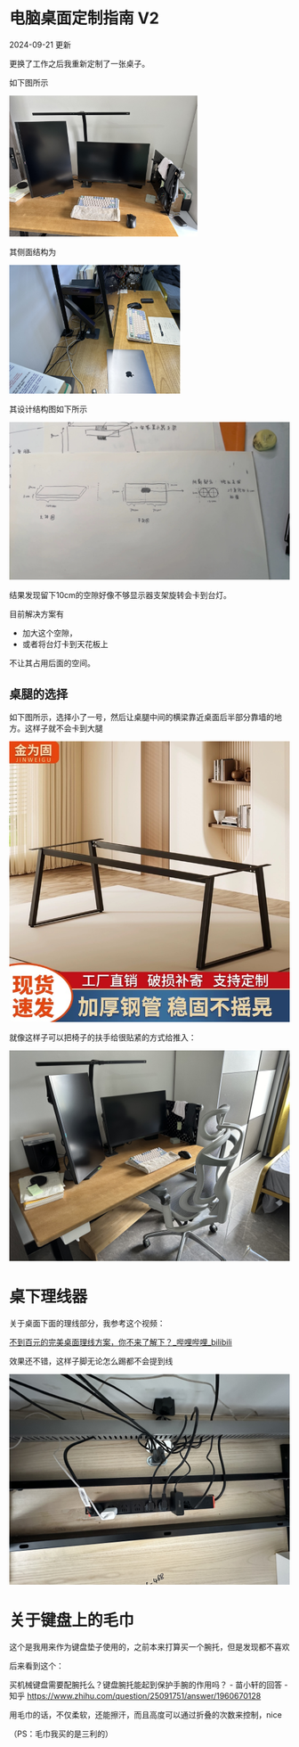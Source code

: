 # 电脑桌面定制指南 V2

2024-09-21 更新

更换了工作之后我重新定制了一张桌子。

如下图所示

<img src="./images/2024/desktop.jpeg" alt="avatar" style="zoom:33%;" />

其侧面结构为

<img src="./images/2024/beside-see.jpeg" alt="avatar" style="zoom:30%;" />

其设计结构图如下所示

<img src="./images/2024/structure.jpeg" alt="avatar" style="zoom:50%;" />

结果发现留下10cm的空隙好像不够显示器支架旋转会卡到台灯。

目前解决方案有

- 加大这个空隙，
- 或者将台灯卡到天花板上

不让其占用后面的空间。

## 桌腿的选择

如下图所示，选择小了一号，然后让桌腿中间的横梁靠近桌面后半部分靠墙的地方。这样子就不会卡到大腿

![avatar](./images/2024/leg1.jpeg)

就像这样子可以把椅子的扶手给很贴紧的方式给推入：

![avatar](./images/2024/leg-chair.jpeg)



# 桌下理线器

关于桌面下面的理线部分，我参考这个视频：

[不到百元的完美桌面理线方案，你不来了解下？_哔哩哔哩_bilibili](https://www.bilibili.com/video/BV1zP4y1T7RS/?spm_id_from=333.999.0.0&vd_source=617c4a2b4e326fc6b6269aada0d25986)

效果还不错，这样子脚无论怎么踢都不会提到线

![avatar](./images/2024/desktop-back.jpeg)

# 关于键盘上的毛巾

这个是我用来作为键盘垫子使用的，之前本来打算买一个腕托，但是发现都不喜欢

后来看到这个：

买机械键盘需要配腕托么？键盘腕托能起到保护手腕的作用吗？ - 苗小轩的回答 - 知乎
https://www.zhihu.com/question/25091751/answer/1960670128

用毛巾的话，不仅柔软，还能擦汗，而且高度可以通过折叠的次数来控制，nice

（PS：毛巾我买的是三利的）
